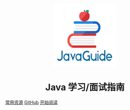 <p align="center">
<img src="./media/pictures/logo.png" width="200" height="200"/>
</p>


<h1 align="center">Java 学习/面试指南</h1>

[常用资源](https://shimo.im/docs/MuiACIg1HlYfVxrj/)
[GitHub](<https://github.com/Snailclimb/JavaGuide>)
[开始阅读](#java)


